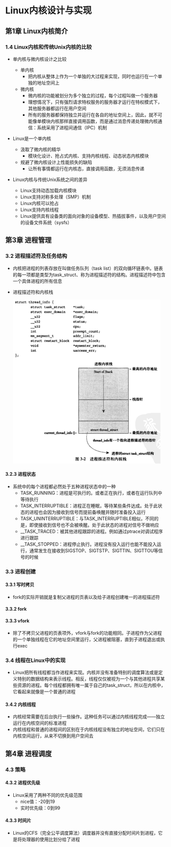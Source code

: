 # Linux内核设计与实现

## 第1章 Linux内核简介

### 1.4 Linux内核和传统Unix内核的比较

- 单内核与微内核设计之比较
  - 单内核
    - 把内核从整体上作为一个单独的大过程来实现，同时也运行在一个单独的地址空间上
  - 微内核
    - 微内核的功能被划分为多个独立的过程，每个过程叫做一个服务器
    - 理想情况下，只有强烈请求特权服务的服务器才运行在特权模式下，其他服务器都运行在用户空间
    - 所有的服务器都保持独立并运行在各自的地址空间上，因此，就不可能像单模块内核那样直接调用函数，而是通过消息传递处理微内核通信：系统采用了进程间通信（IPC）机制

- Linux是一个单内核
  - 汲取了微内核的精华
    - 模块化设计、抢占式内核、支持内核线程、动态状态内核模块
  - 规避了微内核设计上性能损失的缺陷
    - 让所有事情都运行在内核态，直接调用函数，无须消息传递

- Linux内核与传统Unix系统之间的差异
  - Linux支持动态加载内核模块
  - Linux支持对称多处理（SMP）机制
  - Linux内核可以抢占
  - Linux支持内核线程
  - Linux提供具有设备类的面向对象的设备模型、热插拔事件，以及用户空间的设备文件系统（sysfs）

## 第3章 进程管理

### 3.2 进程描述符及任务结构

- 内核把进程的列表存放在叫做任务队列（task list）的双向循环链表中。链表的每一项都是类型为task_struct、称为进程描述符的结构。进程描述符中包含一个具体进程的所有信息

- 进程描述符和内核栈

  <img src="images/进程描述符和内核栈.png" alt="image-20200112162613275" style="zoom:50%;" />

#### 3.2.3 进程状态

- 系统中的每个进程都必然处于五种进程状态中的一种
  - TASK_RUNNING：进程是可执行的。或者正在执行，或者在运行队列中等待执行
  - TASK_INTERRUPTIBLE：进程正在睡眠，等待某些条件达成。处于此状态的进程也会因为接收到信号而提前备唤醒并随时准备投入运行
  - TASK_UNINTERRUPTIBLE：与TASK_INTERRUPTIBLE相似，不同的是，即使接收到信号也不会被唤醒。处于此状态的进程对信号不做响应
  - __TASK_TRACED：被其他进程跟踪的进程。例如通过ptrace对调试程序进行跟踪
  - __TASK_STOPPED：进程停止执行。进程没有投入运行也能不能投入运行，通常发生在接收到SIGSTOP、SIGTSTP、SIGTTIN、SIGTTOU等信号的时候

### 3.3 进程创建

#### 3.3.1 写时拷贝

- fork的实际开销就是复制父进程的页表以及给子进程创建唯一的进程描述符

#### 3.3.2 fork

#### 3.3.3 vfork

- 除了不拷贝父进程的页表项外，vfork与fork的功能相同。子进程作为父进程的一个单独线程在它的地址空间里运行，父进程被阻塞，直到子进程退出或执行exec

### 3.4 线程在Linux中的实现

- Linux把所有线程都当作进程来实现。内核并没有准备特别的调度算法或是定义特别的数据结构来表示线程。相反，线程仅仅被视为一个与其他进程共享某些资源的进程。每个线程都拥有唯一属于自己的task_struct，所以在内核中，它看起来就像是一个普通的进程

#### 3.4.2 内核线程

- 内核经常需要在后台执行一些操作。这种任务可以通过内核线程完成——独立运行在内核空间的标准进程
- 内核线程和普通的进程间的区别在于内核线程没有独立的地址空间，它们只在内核空间运行，从来不切换到用户空间去

## 第4章 进程调度

### 4.3 策略

#### 4.3.2 进程优先级

- Linux采用了两种不同的优先级范围
  - nice值：-20到19
  - 实时优先级：0到99

#### 4.3.3 时间片

- Linux的CFS（完全公平调度算法）调度器并没有直接分配时间片到进程，它是将处理器的使用比划分给了进程